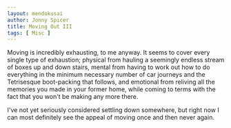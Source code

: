 ```yaml
---
layout: mendokusai
author: Jonny Spicer
title: Moving Out III
tags: [ Misc ]
---
```

Moving is incredibly exhausting, to me anyway. It seems to cover every single type
of exhaustion; physical from hauling a seemingly endless stream of boxes up and
down stairs, mental from having to work out how to do everything in the minimum
necessary number of car journeys and the Tetrisesque boot-packing that follows,
and emotional from reliving all the memories you made in your former home, while
coming to terms with the fact that you won't be making any more there.

I've not yet seriously considered settling down somewhere, but right now I can
most definitely see the appeal of moving once and then never again.
